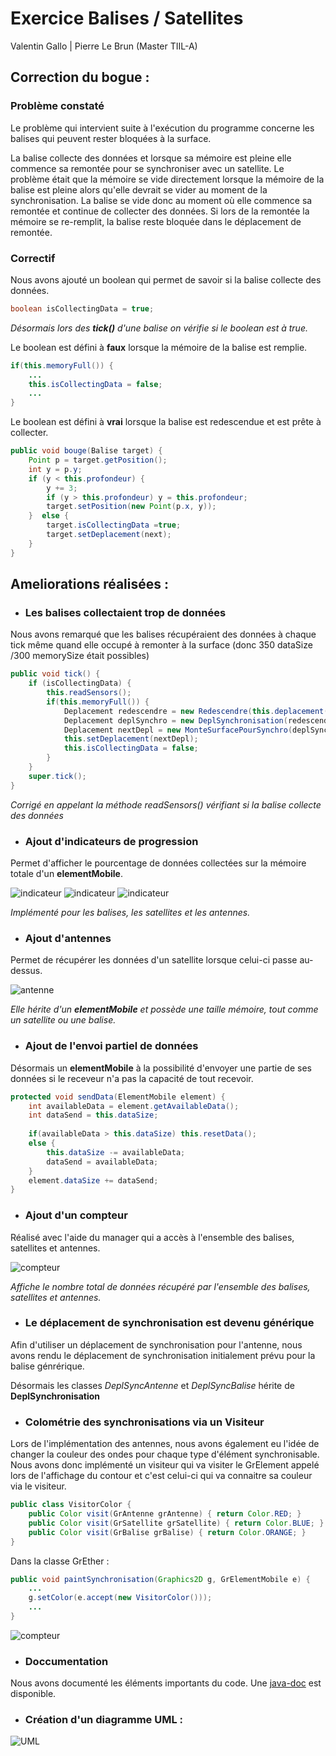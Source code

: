 # Exercice Balises / Satellites
Valentin Gallo | Pierre Le Brun (Master TIIL-A)

## Correction du bogue :

### Problème constaté

Le problème qui intervient suite à l'exécution du programme concerne les balises qui peuvent rester bloquées à la surface.

La balise collecte des données et lorsque sa mémoire est pleine elle commence sa remontée pour se synchroniser avec un satellite. 
Le problème était que la mémoire se vide directement lorsque la mémoire de la balise est pleine alors qu'elle devrait se vider au moment de la synchronisation. 
La balise se vide donc au moment où elle commence sa remontée et continue de collecter des données. Si lors de la remontée la mémoire se re-remplit, la balise reste bloquée dans le déplacement de remontée.

### Correctif

Nous avons ajouté un boolean qui permet de savoir si la balise collecte des données.

```java
boolean isCollectingData = true;
```
_Désormais lors des **tick()** d'une balise on vérifie si le boolean est à true._

Le boolean est défini à **faux** lorsque la mémoire de la balise est remplie.

```java
if(this.memoryFull()) {
    ...
    this.isCollectingData = false;
    ...
}
```

Le boolean est défini à **vrai** lorsque la balise est redescendue et est prête à collecter.

```java
public void bouge(Balise target) {
    Point p = target.getPosition();
    int y = p.y;
    if (y < this.profondeur) {
        y += 3;
        if (y > this.profondeur) y = this.profondeur;
        target.setPosition(new Point(p.x, y));
    }  else {
        target.isCollectingData =true;
        target.setDeplacement(next);
    }
}
```

## Ameliorations réalisées :

- ### Les balises collectaient trop de données

Nous avons remarqué que les balises récupéraient des données à chaque
tick même quand elle occupé à remonter à la surface (donc 350 dataSize /300 memorySize était possibles)
```java
public void tick() {
    if (isCollectingData) {
        this.readSensors();
        if(this.memoryFull()) {
            Deplacement redescendre = new Redescendre(this.deplacement(), this.profondeur());
            Deplacement deplSynchro = new DeplSynchronisation(redescendre);
            Deplacement nextDepl = new MonteSurfacePourSynchro(deplSynchro);
            this.setDeplacement(nextDepl);
            this.isCollectingData = false;
        }
    }
    super.tick();
}
```
_Corrigé en appelant la méthode readSensors() vérifiant si la balise collecte des données_

- ### Ajout d'indicateurs de progression

Permet d'afficher le pourcentage de données collectées sur la mémoire totale d'un **elementMobile**.

![indicateur](images/indicateur_balise.gif)
![indicateur](images/indicateur_satellite.gif)
![indicateur](images/indicateur_antenne.gif)

_Implémenté pour les balises, les satellites et les antennes._

- ### Ajout d'antennes

Permet de récupérer les données d'un satellite lorsque celui-ci passe au-dessus.

![antenne](images/antenne.gif)

_Elle hérite d'un **elementMobile** et possède une taille mémoire, tout comme un satellite ou une balise._

- ### Ajout de l'envoi partiel de données

Désormais un **elementMobile** à la possibilité d'envoyer une partie de ses données si le receveur n'a pas
la capacité de tout recevoir.

```java
protected void sendData(ElementMobile element) {
    int availableData = element.getAvailableData();
    int dataSend = this.dataSize;
    
    if(availableData > this.dataSize) this.resetData();
    else {
        this.dataSize -= availableData;
        dataSend = availableData;
    }
    element.dataSize += dataSend;
}
```

- ### Ajout d'un compteur

Réalisé avec l'aide du manager qui a accès à l'ensemble des balises, satellites et antennes.

![compteur](images/compteur.gif)

_Affiche le nombre total de données récupéré par l'ensemble des balises, satellites et antennes._

- ### Le déplacement de synchronisation est devenu générique

Afin d'utiliser un déplacement de synchronisation pour l'antenne, nous avons rendu le déplacement
de synchronisation initialement prévu pour la balise génrérique.

Désormais les classes _DeplSyncAntenne_ et _DeplSyncBalise_ hérite de **DeplSynchronisation**

- ### Colométrie des synchronisations via un Visiteur

Lors de l'implémentation des antennes, nous avons également eu l'idée de changer la couleur des ondes
pour chaque type d'élément synchronisable. Nous avons donc implémenté un visiteur qui va visiter
le GrElement appelé lors de l'affichage du contour et c'est celui-ci qui va connaitre sa couleur via le visiteur.

```java
public class VisitorColor {
    public Color visit(GrAntenne grAntenne) { return Color.RED; }
    public Color visit(GrSatellite grSatellite) { return Color.BLUE; }
    public Color visit(GrBalise grBalise) { return Color.ORANGE; }
}
```
Dans la classe GrEther :
```java
public void paintSynchronisation(Graphics2D g, GrElementMobile e) {
    ...
    g.setColor(e.accept(new VisitorColor()));
    ...
}
```

![compteur](images/color_synchro.png)

- ### Doccumentation

Nous avons documenté les éléments importants du code.
Une [java-doc](java_doc/index.html) est disponible.

- ### Création d'un diagramme UML :

![UML](images/UML.png)